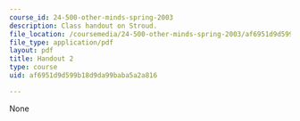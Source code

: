 ```yaml
---
course_id: 24-500-other-minds-spring-2003
description: Class handout on Stroud.
file_location: /coursemedia/24-500-other-minds-spring-2003/af6951d9d599b18d9da99baba5a2a816_h2_24500s03.pdf
file_type: application/pdf
layout: pdf
title: Handout 2
type: course
uid: af6951d9d599b18d9da99baba5a2a816

---
```

None